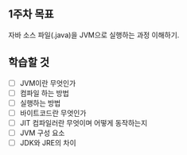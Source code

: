 ## 1주차 목표
자바 소스 파일(.java)을 JVM으로 실행하는 과정 이해하기.


## 학습할 것
- [ ] JVM이란 무엇인가
- [ ] 컴파일 하는 방법
- [ ] 실행하는 방법
- [ ] 바이트코드란 무엇인가
- [ ] JIT 컴파일러란 무엇이며 어떻게 동작하는지
- [ ] JVM 구성 요소
- [ ] JDK와 JRE의 차이

